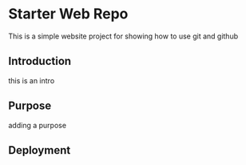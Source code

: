 # Starter Web Repo

This is a simple website project for showing how to use git and github

## Introduction

this is an intro

## Purpose

adding a purpose

## Deployment

